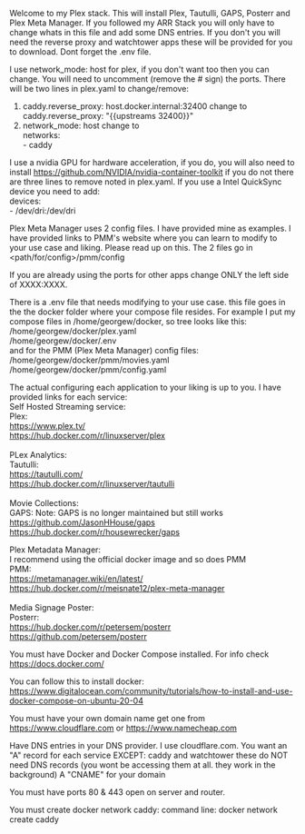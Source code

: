 Welcome to my Plex stack. This will install Plex, Tautulli, GAPS, Posterr and Plex Meta Manager. If you followed my ARR Stack 
you will only have to change whats in this file and add some DNS entries. If you don't you will need the reverse proxy and 
watchtower apps these will be provided for you to download. Dont forget the .env file.

I use network_mode: host for plex, if you don't want too then you can change.
You will need to uncomment (remove the # sign) the ports.
There will be two lines in plex.yaml to change/remove: <br>
1. caddy.reverse_proxy: host.docker.internal:32400 change to caddy.reverse_proxy: "{{upstreams 32400}}"
2. network_mode: host change to <br>
      networks: <br>
        - caddy <br>

I use a nvidia GPU for hardware acceleration, if you do, you will also need to install https://github.com/NVIDIA/nvidia-container-toolkit
if you do not there are three lines to remove noted in plex.yaml.
If you use a Intel QuickSync device you need to add: <br>
      devices: <br>
        - /dev/dri:/dev/dri <br>

Plex Meta Manager uses 2 config files. I have provided mine as examples. I have provided links to PMM's website where you can
learn to modify to your use case and liking. Please read up on this. The 2 files go in <path/for/config>/pmm/config

If you are already using the ports for other apps change ONLY the left side of XXXX:XXXX.

There is a .env file that needs modifying to your use case. this file goes in the the docker folder where your compose file resides. For example I put my compose files in /home/georgew/docker, so tree looks like this: <br>
    /home/georgew/docker/plex.yaml <br>
    /home/georgew/docker/.env <br>
and for the PMM (Plex Meta Manager) config files: <br>
    /home/georgew/docker/pmm/movies.yaml <br>
    /home/georgew/docker/pmm/config.yaml <br>
  
The actual configuring each application to your liking is up to you. I have provided links for each service:
<br>
Self Hosted Streaming service: <br>
  Plex: <br>
    https://www.plex.tv/ <br>
    https://hub.docker.com/r/linuxserver/plex <br>
<br>
PLex Analytics: <br>
  Tautulli: <br>
    https://tautulli.com/ <br>
    https://hub.docker.com/r/linuxserver/tautulli <br>
<br>
Movie Collections: <br>
  GAPS:
    Note: GAPS is no longer maintained but still works <br>
    https://github.com/JasonHHouse/gaps <br>
    https://hub.docker.com/r/housewrecker/gaps <br>

Plex Metadata Manager: <br>
  I recommend using the official docker image and so does PMM <br>
    PMM: <br>
      https://metamanager.wiki/en/latest/ <br>
      https://hub.docker.com/r/meisnate12/plex-meta-manager <br>
<br>
Media Signage Poster: <br>
  Posterr: <br>
    https://hub.docker.com/r/petersem/posterr <br>
    https://github.com/petersem/posterr <br>

You must have Docker and Docker Compose installed. For info check https://docs.docker.com/

You can follow this to install docker:
https://www.digitalocean.com/community/tutorials/how-to-install-and-use-docker-compose-on-ubuntu-20-04

You must have your own domain name get one from
https://www.cloudflare.com or
https://www.namecheap.com

Have DNS entries in your DNS provider. I use cloudflare.com. You want an "A" record for each service EXCEPT: caddy and watchtower 
these do NOT need DNS records (you wont be accessing them at all. they work in the background) A "CNAME" for your domain

You must have ports 80 & 443 open on server and router.

You must create docker network caddy: command line: docker network create caddy
